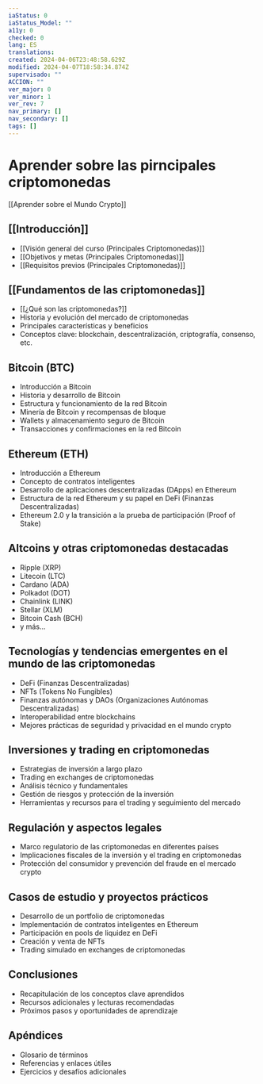 ```yaml
---
iaStatus: 0
iaStatus_Model: ""
a11y: 0
checked: 0
lang: ES
translations: 
created: 2024-04-06T23:48:58.629Z
modified: 2024-04-07T18:58:34.874Z
supervisado: ""
ACCION: ""
ver_major: 0
ver_minor: 1
ver_rev: 7
nav_primary: []
nav_secondary: []
tags: []
---
```

# Aprender sobre las pirncipales criptomonedas

[[Aprender sobre el Mundo Crypto]]

## [[Introducción]]
- [[Visión general del curso (Principales Criptomonedas)]]
- [[Objetivos y metas (Principales Criptomonedas)]]
- [[Requisitos previos (Principales Criptomonedas)]]

## [[Fundamentos de las criptomonedas]]
- [[¿Qué son las criptomonedas?]]
- Historia y evolución del mercado de criptomonedas
- Principales características y beneficios
- Conceptos clave: blockchain, descentralización, criptografía, consenso, etc.

## Bitcoin (BTC)
- Introducción a Bitcoin
- Historia y desarrollo de Bitcoin
- Estructura y funcionamiento de la red Bitcoin
- Minería de Bitcoin y recompensas de bloque
- Wallets y almacenamiento seguro de Bitcoin
- Transacciones y confirmaciones en la red Bitcoin

## Ethereum (ETH)
- Introducción a Ethereum
- Concepto de contratos inteligentes
- Desarrollo de aplicaciones descentralizadas (DApps) en Ethereum
- Estructura de la red Ethereum y su papel en DeFi (Finanzas Descentralizadas)
- Ethereum 2.0 y la transición a la prueba de participación (Proof of Stake)

## Altcoins y otras criptomonedas destacadas
- Ripple (XRP)
- Litecoin (LTC)
- Cardano (ADA)
- Polkadot (DOT)
- Chainlink (LINK)
- Stellar (XLM)
- Bitcoin Cash (BCH)
- y más...

## Tecnologías y tendencias emergentes en el mundo de las criptomonedas
- DeFi (Finanzas Descentralizadas)
- NFTs (Tokens No Fungibles)
- Finanzas autónomas y DAOs (Organizaciones Autónomas Descentralizadas)
- Interoperabilidad entre blockchains
- Mejores prácticas de seguridad y privacidad en el mundo crypto

## Inversiones y trading en criptomonedas
- Estrategias de inversión a largo plazo
- Trading en exchanges de criptomonedas
- Análisis técnico y fundamentales
- Gestión de riesgos y protección de la inversión
- Herramientas y recursos para el trading y seguimiento del mercado

## Regulación y aspectos legales
- Marco regulatorio de las criptomonedas en diferentes países
- Implicaciones fiscales de la inversión y el trading en criptomonedas
- Protección del consumidor y prevención del fraude en el mercado crypto

## Casos de estudio y proyectos prácticos
- Desarrollo de un portfolio de criptomonedas
- Implementación de contratos inteligentes en Ethereum
- Participación en pools de liquidez en DeFi
- Creación y venta de NFTs
- Trading simulado en exchanges de criptomonedas

## Conclusiones
- Recapitulación de los conceptos clave aprendidos
- Recursos adicionales y lecturas recomendadas
- Próximos pasos y oportunidades de aprendizaje

## Apéndices
- Glosario de términos
- Referencias y enlaces útiles
- Ejercicios y desafíos adicionales
